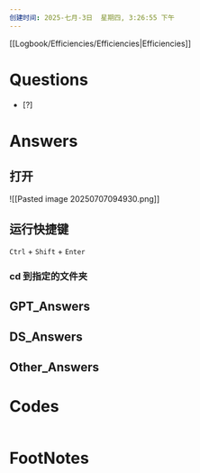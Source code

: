 ```yaml
---
创建时间: 2025-七月-3日  星期四, 3:26:55 下午
---
```

[[Logbook/Efficiencies/Efficiencies|Efficiencies]]

# Questions

- [?] 


# Answers
## 打开
![[Pasted image 20250707094930.png]]
## 运行快捷键
`Ctrl` + `Shift` + `Enter`


### cd 到指定的文件夹


## GPT_Answers


## DS_Answers


## Other_Answers


# Codes

```python

```



# FootNotes